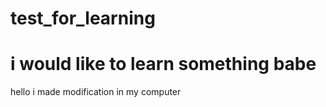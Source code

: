 # test_for_learning
# i would like to learn something babe
hello i made modification in my computer
